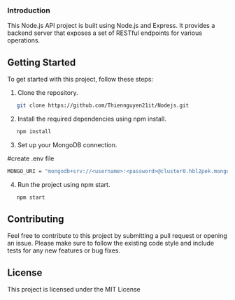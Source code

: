 ### Introduction

This Node.js API project is built using Node.js and Express. It provides a backend server that exposes a set of RESTful endpoints for various operations.

## Getting Started

To get started with this project, follow these steps:

1. Clone the repository.

```bash
   git clone https://github.com/Thiennguyen21it/Nodejs.git
```

2. Install the required dependencies using npm install.

```bash
   npm install
```

3. Set up your MongoDB connection.

#create .env file

```bash
MONGO_URI = "mongodb+srv://<username>:<password>@cluster0.hbl2pek.mongodb.net/NodejsTutorial2023?retryWrites=true&w=majority"
```

4. Run the project using npm start.

```bash
   npm start
```

## Contributing

Feel free to contribute to this project by submitting a pull request or opening an issue. Please make sure to follow the existing code style and include tests for any new features or bug fixes.

## License

This project is licensed under the MIT License
